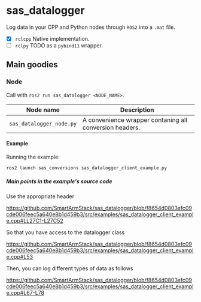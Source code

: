 # sas_datalogger

Log data in your CPP and Python nodes through `ROS2` into a `.mat` file.

- [X] `rclcpp` Native implementation.
- [ ] `rclpy` TODO as a `pybind11` wrapper.

## Main goodies

### Node

Call with `ros2 run sas_datalogger <NODE_NAME>`.

| Node name                             | Description                                                                                                                   |
|------------------------------------|-------------------------------------------------------------------------------------------------------------------------------|
| `sas_datalogger_node.py`              | A convenience wrapper contaning all conversion headers.                                                                       |

#### Example

Running the example:

```commandline
ros2 launch sas_conversions sas_datalogger_client_example.py
```

##### Main points in the example's source code

Use the appropriate header

https://github.com/SmartArmStack/sas_datalogger/blob/f8654d0803efc09cde006feec5a640e8b1d459b3/src/examples/sas_datalogger_client_example.cpp#LL27C1-L27C52

So that you have access to the datalogger class

https://github.com/SmartArmStack/sas_datalogger/blob/f8654d0803efc09cde006feec5a640e8b1d459b3/src/examples/sas_datalogger_client_example.cpp#L53

Then, you can log different types of data as follows

https://github.com/SmartArmStack/sas_datalogger/blob/f8654d0803efc09cde006feec5a640e8b1d459b3/src/examples/sas_datalogger_client_example.cpp#L67-L78               
